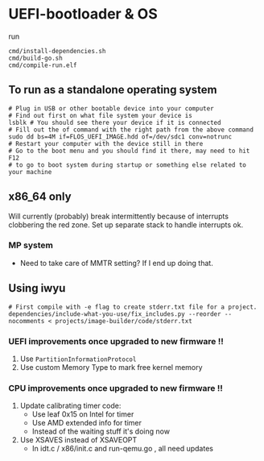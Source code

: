 # UEFI-bootloader & OS

run

```
cmd/install-dependencies.sh
cmd/build-go.sh
cmd/compile-run.elf
```

## To run as a standalone operating system

```
# Plug in USB or other bootable device into your computer
# Find out first on what file system your device is
lsblk # You should see there your device if it is connected
# Fill out the of command with the right path from the above command
sudo dd bs=4M if=FLOS_UEFI_IMAGE.hdd of=/dev/sdc1 conv=notrunc
# Restart your computer with the device still in there
# Go to the boot menu and you should find it there, may need to hit F12
# to go to boot system during startup or something else related to your machine
```

## x86_64 only

Will currently (probably) break intermittently because of interrupts clobbering the red zone. Set up separate stack to handle interrupts ok.

### MP system

- Need to take care of MMTR setting? If I end up doing that.

## Using iwyu

```
# First compile with -e flag to create stderr.txt file for a project.
dependencies/include-what-you-use/fix_includes.py --reorder --nocomments < projects/image-builder/code/stderr.txt
```

### UEFI improvements once upgraded to new firmware !!

1. Use `PartitionInformationProtocol`
2. Use custom Memory Type to mark free kernel memory

### CPU improvements once upgraded to new firmware !!

1. Update calibrating timer code:
   - Use leaf 0x15 on Intel for timer
   - Use AMD extended info for timer
   - Instead of the waiting stuff it's doing now
2. Use XSAVES instead of XSAVEOPT
   - In idt.c / x86/init.c and run-qemu.go , all need updates
